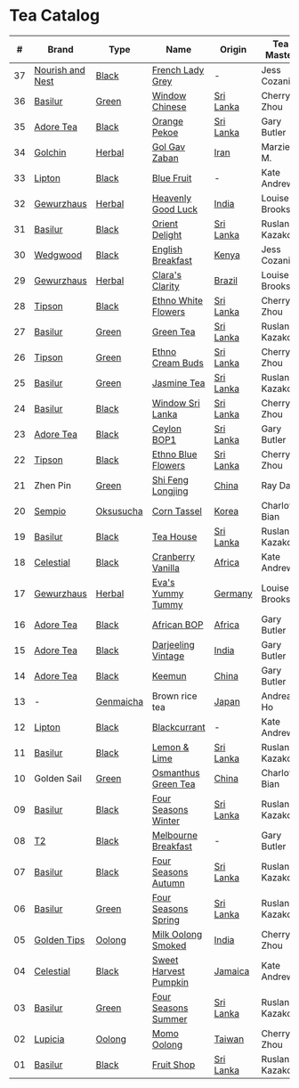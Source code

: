 # Tea Catalog

| #  | Brand              | Type        | Name                        | Origin      | Tea Master     |
|----|--------------------|-------------|-----------------------------|-------------|----------------|
| 37 | [Nourish and Nest] | [Black]     | [French Lady Grey]          | -           | Jess Cozanitis |
| 36 | [Basilur]          | [Green]     | [Window Chinese]            | [Sri Lanka] | Cherry Zhou    |
| 35 | [Adore Tea]        | [Black]     | [Orange Pekoe]              | [Sri Lanka] | Gary Butler    |
| 34 | [Golchin]          | [Herbal]    | [Gol Gav Zaban]             | [Iran]      | Marzieh M.     |
| 33 | [Lipton]           | [Black]     | [Blue Fruit]                | -           | Kate Andrews   |
| 32 | [Gewurzhaus]       | [Herbal]    | [Heavenly Good Luck]        | [India]     | Louise Brooks  |
| 31 | [Basilur]          | [Black]     | [Orient Delight]            | [Sri Lanka] | Ruslan Kazakov |
| 30 | [Wedgwood]         | [Black]     | [English Breakfast]         | [Kenya]     | Jess Cozanitis |
| 29 | [Gewurzhaus]       | [Herbal]    | [Clara's Clarity]           | [Brazil]    | Louise Brooks  |
| 28 | [Tipson]           | [Black]     | [Ethno White Flowers]       | [Sri Lanka] | Cherry Zhou    |
| 27 | [Basilur]          | [Green]     | [Green Tea]                 | [Sri Lanka] | Ruslan Kazakov |
| 26 | [Tipson]           | [Green]     | [Ethno Cream Buds]          | [Sri Lanka] | Cherry Zhou    |
| 25 | [Basilur]          | [Green]     | [Jasmine Tea]               | [Sri Lanka] | Ruslan Kazakov |
| 24 | [Basilur]          | [Black]     | [Window Sri Lanka]          | [Sri Lanka] | Cherry Zhou    |
| 23 | [Adore Tea]        | [Black]     | [Ceylon BOP1]               | [Sri Lanka] | Gary Butler    |
| 22 | [Tipson]           | [Black]     | [Ethno Blue Flowers]        | [Sri Lanka] | Cherry Zhou    |
| 21 | Zhen Pin           | [Green]     | [Shi Feng Longjing]         | [China]     | Ray Dai        |
| 20 | [Sempio]           | [Oksusucha] | [Corn Tassel]               | [Korea]     | Charlotte Bian |
| 19 | [Basilur]          | [Black]     | [Tea House]                 | [Sri Lanka] | Ruslan Kazakov |
| 18 | [Celestial]        | [Black]     | [Cranberry Vanilla]         | [Africa]    | Kate Andrews   |
| 17 | [Gewurzhaus]       | [Herbal]    | [Eva's Yummy Tummy]         | [Germany]   | Louise Brooks  |
| 16 | [Adore Tea]        | [Black]     | [African BOP]               | [Africa]    | Gary Butler    |
| 15 | [Adore Tea]        | [Black]     | [Darjeeling Vintage]        | [India]     | Gary Butler    |
| 14 | [Adore Tea]        | [Black]     | [Keemun]                    | [China]     | Gary Butler    |
| 13 | -                  | [Genmaicha] | Brown rice tea              | [Japan]     | Andrea Ho      |
| 12 | [Lipton]           | [Black]     | [Blackcurrant]              | -           | Kate Andrews   |
| 11 | [Basilur]          | [Black]     | [Lemon & Lime]              | [Sri Lanka] | Ruslan Kazakov |
| 10 | Golden Sail        | [Green]     | [Osmanthus Green Tea]       | [China]     | Charlotte Bian |
| 09 | [Basilur]          | [Black]     | [Four Seasons Winter]       | [Sri Lanka] | Ruslan Kazakov |
| 08 | [T2]               | [Black]     | [Melbourne Breakfast]       | -           | Gary Butler    |
| 07 | [Basilur]          | [Black]     | [Four Seasons Autumn]       | [Sri Lanka] | Ruslan Kazakov |
| 06 | [Basilur]          | [Green]     | [Four Seasons Spring]       | [Sri Lanka] | Ruslan Kazakov |
| 05 | [Golden Tips]      | [Oolong]    | [Milk Oolong Smoked]        | [India]     | Cherry Zhou    |
| 04 | [Celestial]        | [Black]     | [Sweet Harvest Pumpkin]     | [Jamaica]   | Kate Andrews   |
| 03 | [Basilur]          | [Green]     | [Four Seasons Summer]       | [Sri Lanka] | Ruslan Kazakov |
| 02 | [Lupicia]          | [Oolong]    | [Momo Oolong]               | [Taiwan]    | Cherry Zhou    |
| 01 | [Basilur]          | [Black]     | [Fruit Shop]                | [Sri Lanka] | Ruslan Kazakov |

<!-- Brand -->
[Adore Tea]: http://adoretea.com.au
[Basilur]: http://www.basilurshop.com.au
[Celestial]: http://www.celestialseasonings.com
[Gewurzhaus]: http://www.gewurzhaus.com.au
[Golchin]: http://www.golchin-tea.com
[Golden Tips]: http://www.goldentipstea.com
[Lipton]: http://www.liptontea.com
[Lupicia]: http://www.lupicia.com.au
[Nourish and Nest]: http://nourish-and-nest.myshopify.com
[Sempio]: http://www.sempio.com
[T2]: http://www.t2tea.com
[Tipson]: http://www.tipsontea.com
[Wedgwood]: http://www.wedgwood.com.au

<!-- Name -->
[French Lady Grey]: http://nourish-and-nest.myshopify.com/products/french-lady-grey-organic-tea
[Window Chinese]: http://www.basilurshop.com.au/basilur/window-collection-t-caddy-lt-chinese
[Orange Pekoe]: http://adoretea.com.au/New-Tea/Organic-Ceylon-Orange-Pekoe.html
[Gol Gav Zaban]: http://turmericsaffron.blogspot.com.au/2010/03/gol-gav-zaban-persian-herbal-flower-tea.html
[Blue Fruit]: http://www.made-in-scandinavian.com/store/p1065/Lipton_Blue_Fruit_20_-Tea_Bags_%2F_Pack_Made_in_Europe.html
[Heavenly Good Luck]: https://gewurzhaus.com.au/product/heavenly-good-luck-tea-90g-l
[Orient Delight]: http://www.basilurtea.com.au/tea_collection/oriental_collection/oriental-collection-lt-oriental-delight-100g.html
[English Breakfast]: https://www.wedgwood.com.au/wedgwood-tea-english-breakfast-140g-caddy.html
[Clara's Clarity]: http://www.gewurzhaus.com.au/professor_claras_clarity_tea
[Ethno White Flowers]: http://www.basilurshop.com.au/tipson/ethno-collection-100g-t-caddy-white-flowers
[Green Tea]: http://www.basilurtea.com.au/tea_collection/fruits_and_flower/two-layer-t-caddy-lt-jasmine-green-tea-125g.html
[Ethno Cream Buds]: http://www.basilurshop.com.au/tipson/ethno-collection-100g-t-caddy-cream-buds
[Jasmine Tea]: http://www.basilurtea.com.au/tea_collection/fruits_and_flower/two-layer-t-caddy-lt-jasmine-green-tea-125g.html
[Window Sri Lanka]: http://www.basilurshop.com.au/basilur/window-collection-t-caddy-lt-sri-lanka
[Ceylon BOP1]: http://adoretea.com.au/Black/Black-Tea/Ceylon-BOP1.html
[Ethno Blue Flowers]: http://www.basilurshop.com.au/tipson/ethno-collection-100g-t-caddy-blue-flowers
[Shi Feng Longjing]: https://en.wikipedia.org/wiki/Longjing_tea
[Corn Tassel]: http://www.sempio.com/eng/products/View.asp?mc=020101&cate1=PDZZ&cate2=PDZZ4
[Tea House]: http://www.basilurshop.com.au/basilur/festive-collection-100g-lt-tea-house
[Cranberry Vanilla]: http://www.celestialseasonings.com/products/herbal/cranberry-vanilla-wonderland
[Eva's Yummy Tummy]: http://www.gewurzhaus.com.au/evas_yummy_tummy_tea
[African BOP]: http://adoretea.com.au/African-BOP-Teza-Estate.html
[Darjeeling Vintage]: http://adoretea.com.au/Black/Black-Tea/Darjeeling-Vintage.html
[Keemun]: http://adoretea.com.au/Black/Black-Tea/Keemun.html
[Blackcurrant]: http://www.made-in-scandinavian.com/store/p1064/Lipton_Blackcurrant_20_-Tea_Bags_%2F_Pack_Made_in_Europe.html
[Lemon & Lime]: http://www.basilurshop.com.au/magic-fruits-packet-lt-lemon-lime-100g
[Osmanthus Green Tea]: http://www.teaspring.com/Osmanthus-Flower.asp
[Four Seasons Winter]: http://www.basilurtea.com.au/tea_collection/four_seasons/four-seasons-t-caddy-lt-winter-tea-125g.html
[Melbourne Breakfast]: http://www.t2tea.com/en/au/tea/melbourne-breakfast-loose-leaf-gift-cube-T125AE023.html
[Four Seasons Autumn]: http://www.basilurtea.com.au/tea_collection/four_seasons/four-seasons-t-caddy-lt-autumn-tea-125g.html
[Four Seasons Spring]: http://www.basilurshop.com.au/four-seasons-t-caddy-lt-spring-tea-125g
[Milk Oolong Smoked]: http://www.eicfinefoods.com/products/milk-oolong-tea-pouch-100g
[Sweet Harvest Pumpkin]: http://www.celestialseasonings.com/products/black/sweet-harvest-pumpkin
[Four Seasons Summer]: http://www.basilurtea.com.au/tea_collection/four_seasons/four-seasons-packet-lt-summer-tea-100g.html
[Momo Oolong]: https://usa.lupicia.com/category/select/cid/308/pid/9383/language/en
[Fruit Shop]: http://www.basilurshop.com.au/basilur/festive-collection-100g-lt-fruit-shop

<!-- Type -->
[Black]: https://en.wikipedia.org/wiki/Black_tea
[Genmaicha]: https://en.wikipedia.org/wiki/Genmaicha
[Green]: https://en.wikipedia.org/wiki/Green_tea
[Herbal]: https://en.wikipedia.org/wiki/Herbal_tea
[Oksusucha]: https://en.wikipedia.org/wiki/Oksusucha
[Oolong]: https://en.wikipedia.org/wiki/Oolong
[White]: https://en.wikipedia.org/wiki/White_tea

<!-- Origin -->
[Africa]: https://en.wikipedia.org/wiki/Africa
[Australia]: https://en.wikipedia.org/wiki/Australia
[Brazil]: https://en.wikipedia.org/wiki/Brazil
[China]: https://en.wikipedia.org/wiki/China
[Germany]: https://en.wikipedia.org/wiki/Germany
[India]: https://en.wikipedia.org/wiki/India
[Iran]: https://en.wikipedia.org/wiki/Iran
[Jamaica]: https://en.wikipedia.org/wiki/Jamaica
[Japan]: https://en.wikipedia.org/wiki/Japan
[Kenya]: https://en.wikipedia.org/wiki/Kenya
[Korea]: https://en.wikipedia.org/wiki/Korea
[Sri Lanka]: https://en.wikipedia.org/wiki/Sri_Lanka
[Taiwan]: https://en.wikipedia.org/wiki/Taiwan
